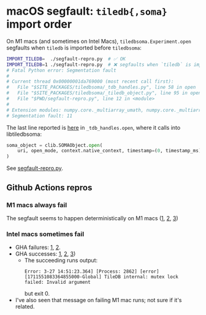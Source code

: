 # macOS segfault: `tiledb{,soma}` import order

On M1 macs (and sometimes on Intel Macs), `tiledbsoma.Experiment.open` segfaults when `tiledb` is imported before `tiledbsoma`:
```bash
IMPORT_TILEDB=  ./segfault-repro.py  # ✅ OK
IMPORT_TILEDB=1 ./segfault-repro.py  # ❌ segfaults when `tiledb` is imported before `tiledbsoma`
# Fatal Python error: Segmentation fault
#
# Current thread 0x00000001da769000 (most recent call first):
#   File "$SITE_PACKAGES/tiledbsoma/_tdb_handles.py", line 58 in open
#   File "$SITE_PACKAGES/tiledbsoma/_tiledb_object.py", line 95 in open
#   File "$PWD/segfault-repro.py", line 12 in <module>
#
# Extension modules: numpy.core._multiarray_umath, numpy.core._multiarray_tests, numpy.linalg._umath_linalg, numpy.fft._pocketfft_internal, numpy.random._common, numpy.random.bit_generator, numpy.random._bounded_integers, numpy.random._mt19937, numpy.random.mtrand, numpy.random._philox, numpy.random._pcg64, numpy.random._sfc64, numpy.random._generator, tiledb.libtiledb, pyarrow.lib, pyarrow._hdfsio, h5py._errors, h5py.defs, h5py._objects, h5py.h5, h5py.utils, h5py.h5t, h5py.h5s, h5py.h5ac, h5py.h5p, h5py.h5r, h5py._proxy, h5py._conv, h5py.h5z, h5py.h5a, h5py.h5d, h5py.h5ds, h5py.h5g, h5py.h5i, h5py.h5f, h5py.h5fd, h5py.h5pl, h5py.h5o, h5py.h5l, h5py._selector, pandas._libs.tslibs.ccalendar, pandas._libs.tslibs.np_datetime, pandas._libs.tslibs.dtypes, pandas._libs.tslibs.base, pandas._libs.tslibs.nattype, pandas._libs.tslibs.timezones, pandas._libs.tslibs.fields, pandas._libs.tslibs.timedeltas, pandas._libs.tslibs.tzconversion, pandas._libs.tslibs.timestamps, pandas._libs.properties, pandas._libs.tslibs.offsets, pandas._libs.tslibs.strptime, pandas._libs.tslibs.parsing, pandas._libs.tslibs.conversion, pandas._libs.tslibs.period, pandas._libs.tslibs.vectorized, pandas._libs.ops_dispatch, pandas._libs.missing, pandas._libs.hashtable, pandas._libs.algos, pandas._libs.interval, pandas._libs.lib, pyarrow._compute, pandas._libs.ops, pandas._libs.hashing, pandas._libs.arrays, pandas._libs.tslib, pandas._libs.sparse, pandas._libs.internals, pandas._libs.indexing, pandas._libs.index, pandas._libs.writers, pandas._libs.join, pandas._libs.window.aggregations, pandas._libs.window.indexers, pandas._libs.reshape, pandas._libs.groupby, pandas._libs.json, pandas._libs.parsers, pandas._libs.testing, scipy._lib._ccallback_c, scipy.sparse._sparsetools, _csparsetools, scipy.sparse._csparsetools, scipy.linalg._fblas, scipy.linalg._flapack, scipy.linalg.cython_lapack, scipy.linalg._cythonized_array_utils, scipy.linalg._solve_toeplitz, scipy.linalg._flinalg, scipy.linalg._decomp_lu_cython, scipy.linalg._matfuncs_sqrtm_triu, scipy.linalg.cython_blas, scipy.linalg._matfuncs_expm, scipy.linalg._decomp_update, scipy.sparse.linalg._dsolve._superlu, scipy.sparse.linalg._eigen.arpack._arpack, scipy.sparse.csgraph._tools, scipy.sparse.csgraph._shortest_path, scipy.sparse.csgraph._traversal, scipy.sparse.csgraph._min_spanning_tree, scipy.sparse.csgraph._flow, scipy.sparse.csgraph._matching, scipy.sparse.csgraph._reordering, numba.core.typeconv._typeconv, numba._helperlib, numba._dynfunc, numba._dispatcher, numba.core.runtime._nrt_python, numba.np.ufunc._internal, numba.experimental.jitclass._box (total: 112)
# Segmentation fault: 11
```

The last line reported is [here](https://github.com/single-cell-data/TileDB-SOMA/blob/1.8.1/apis/python/src/tiledbsoma/_tdb_handles.py#L58) in `_tdb_handles.open`, where it calls into libtiledbsoma:
```python
soma_object = clib.SOMAObject.open(
    uri, open_mode, context.native_context, timestamp=(0, timestamp_ms)
)
```

See [segfault-repro.py](segfault-repro.py).

## Github Actions repros

### M1 macs always fail
The segfault seems to happen deterministically on M1 macs ([1][GHA mac M1 fail 3], [2][GHA mac M1 fail 2], [3][GHA mac M1 fail 1])

### Intel macs sometimes fail
- GHA failures: [1][GHA mac intel fail 2], [2][GHA mac intel fail 1].
- GHA successes: [1][GHA mac intel ok 3], [2][GHA mac intel ok 2], [3][GHA mac intel ok 1])
  - The succeeding runs output:
    ```
    Error: 3-27 14:51:23.364] [Process: 2862] [error] [1711551083364855000-Global] TileDB internal: mutex lock failed: Invalid argument
    ```
    but exit 0.
- I've also seen that message on failing M1 mac runs; not sure if it's related.

[GHA mac M1 fail 3]: https://github.com/ryan-williams/tiledb-scratch/actions/runs/8454246138/job/23158822528#step:5:23
[GHA mac M1 fail 2]: https://github.com/ryan-williams/tiledb-scratch/actions/runs/8454148754/job/23158505366#step:5:23
[GHA mac M1 fail 1]: https://github.com/ryan-williams/tiledb-scratch/actions/runs/8453924156/job/23157762661#step:5:23
[GHA mac intel fail 1]: https://github.com/ryan-williams/tiledb-scratch/actions/runs/8453924156/job/23157762147#step:5:23
[GHA mac intel fail 2]: https://github.com/ryan-williams/tiledb-scratch/actions/runs/8454611098/job/23160052439#step:5:23
[GHA mac intel ok 1]: https://github.com/ryan-williams/tiledb-scratch/actions/runs/8453784557/job/23157281978#step:5:12
[GHA mac intel ok 2]: https://github.com/ryan-williams/tiledb-scratch/actions/runs/8453872832/job/23157599348#step:5:15
[GHA mac intel ok 3]: https://github.com/ryan-williams/tiledb-scratch/actions/runs/8454246138/job/23158821889#step:5:15

